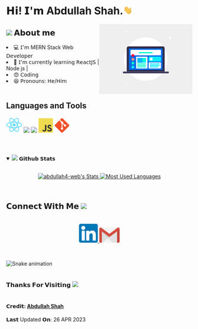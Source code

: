 <h1> 𝗛𝗶! 𝗜'𝗺 Abdullah Shah.<img src="https://github.com/abdullah4-web/abdullah4-web/blob/main/assets/Hi.gif" width="25"></h1>
<img align="right" width="50%" src="https://github.com/abdullah4-web/abdullah4-web/blob/main/assets/responsive-design-image.gif">

<h2> <img src="https://emoji.gg/assets/emoji/7279-vibecat.gif" width="24"/> 𝗔𝗯𝗼𝘂𝘁 𝗺𝗲 </h2>

<li> 💻 𝖨'𝗆 MERN Stack Web 𝖣𝖾𝗏𝖾𝗅𝗈𝗉𝖾𝗋 </li>
<li> 🧠 𝖨'𝗆 𝖼𝗎𝗋𝗋𝖾𝗇𝗍𝗅𝗒 𝗅𝖾𝖺𝗋𝗇𝗂𝗇𝗀 𝖱𝖾𝖺𝖼𝗍𝖩𝖲 | Node js |</li>
<li> 😍 𝖢𝗈𝖽𝗂𝗇𝗀 </li>
<li> 😆 𝖯𝗋𝗈𝗇𝗈𝗎𝗇𝗌: 𝖧𝖾/𝖧𝗂𝗆 </li>

<br/>
<h2>Languages and Tools</h2>
<code><img width="43" src="https://github.com/abdullah4-web/abdullah4-web/blob/main/assets/React.svg"></code>
<code><img width="40" src="https://tse1.mm.bing.net/th?id=OIP.Tf4BFI6846neirVSebC0vAHaEi&pid=Api&P=0&h=180"></code>
<code><img width="40" src="https://tse2.mm.bing.net/th?id=OIP.ER7BptIYd1UWXc7coSsdEAHaHa&pid=Api&P=0&h=180"></code>
<code><img width="40" src="https://github.com/abdullah4-web/abdullah4-web/blob/main/assets/JS.svg"></code>
<code><img width="40" src="https://github.com/abdullah4-web/abdullah4-web/blob/main/assets/git.svg"></code>



<br/>
<br/>

#

<details open="">
<summary>
  <img src="https://media.giphy.com/media/cj87CxfRtrUifF3Ryk/giphy.gif" height="25">
  <span>𝗚𝗶𝘁𝗵𝘂𝗯 𝗦𝘁𝗮𝘁𝘀</span>
</summary>
<br>

<p align="center">
  <a href="https://github.com/abdullah4-web" target="_blank">
    <img width="400em" src="https://github-readme-stats.vercel.app/api?username=abdullah4-web&show_icons=true&theme=react" alt="abdullah4-web's Stats" />
    <img width="335em" src="https://github-readme-stats.vercel.app/api/top-langs/?username=abdullah4-web&layout=compact&theme=react" alt="Most Used Languages" />
  </a>
</p>
</details>
<br>

<h2>
  𝗖𝗼𝗻𝗻𝗲𝗰𝘁 𝗪𝗶𝘁𝗵 𝗠𝗲
  <a target="_blank">
    <img src="https://media.tenor.com/images/22f42c11b612b041b4038573dca18a2d/tenor.gif" height="25px" style="max-width:100%;">
  </a>
</h2>

<p align="center">
  <br>
  <a href="https://www.linkedin.com/in/abdullah-shah-b1a691260/" target="_blank">
    <code><img width="51" src="https://github.com/abdullah4-web/abdullah4-web/blob/main/assets/linkedIn.png"/></code>
  </a>
  <a href="mailto: sadiquiabdullah4@gmail.com" target="_blank">
    <code><img width="55" src="https://github.com/abdullah4-web/abdullah4-web/blob/main/assets/gmail.png"/></code>
  </a>
</p>
<br/>


  ![Snake animation](https://github.com/abdullah4-web/abdullah4-web/blob/output/github-contribution-grid-snake.svg)

#

<h3>𝗧𝗵𝗮𝗻𝗸𝘀 𝗙𝗼𝗿 𝗩𝗶𝘀𝗶𝘁𝗶𝗻𝗴 <img height="40" src="https://emoji.gg/assets/emoji/7333-parrotdance.gif"></h3>

#

<h4>𝗖𝗿𝗲𝗱𝗶𝘁: <a href="https://abdullahshahportfolio.netlify.app/">Abdullah Shah</a></h4>
<p>𝗟𝗮𝘀𝘁 Updated 𝗢𝗻: 26 APR 2023</p>
